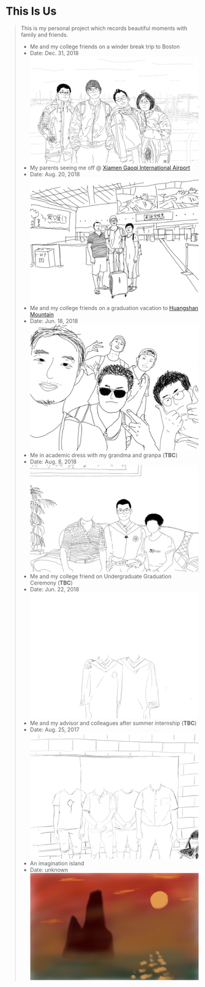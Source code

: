 # This Is Us
> This is my personal project which records beautiful moments with family and friends.  
> - Me and my college friends on a winder break trip to Boston
> - Date: Dec. 31, 2018
> ![](./image/Boston_with_faces.jpg)  
> - My parents seeing me off @ [Xiamen Gaoqi International Airport](https://www.xiamen-airport.com/)
> - Date: Aug. 20, 2018
> ![](./image/family_sketch.jpg)  
> - Me and my college friends on a graduation vacation to [Huangshan Mountain](https://whc.unesco.org/en/list/547)
> - Date: Jun. 18, 2018
> ![](./image/5-star1.jpg)  
> - Me in academic dress with my grandma and granpa (**TBC**)
> - Date: Aug. 8, 2018
> ![](./image/granpaNma.jpg)
> - Me and my college friend on Undergraduate Graduation Ceremony (**TBC**)
> - Date: Jun. 22, 2018
> ![](./image/graduation.jpg)  
> - Me and my advisor and colleagues after summer internship (**TBC**)
> - Date: Aug. 25, 2017
> ![](./image/summer_intern.jpg)
> - An imagination island
> - Date: unknown
> ![](./image/island.jpg)

